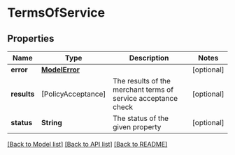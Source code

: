 # TermsOfService

## Properties
Name | Type | Description | Notes
------------ | ------------- | ------------- | -------------
**error** | [**ModelError**](ModelError.md) |  | [optional] 
**results** | [PolicyAcceptance] | The results of the merchant terms of service acceptance check | [optional] 
**status** | **String** | The status of the given property | [optional] 

[[Back to Model list]](../README.md#documentation-for-models) [[Back to API list]](../README.md#documentation-for-api-endpoints) [[Back to README]](../README.md)


